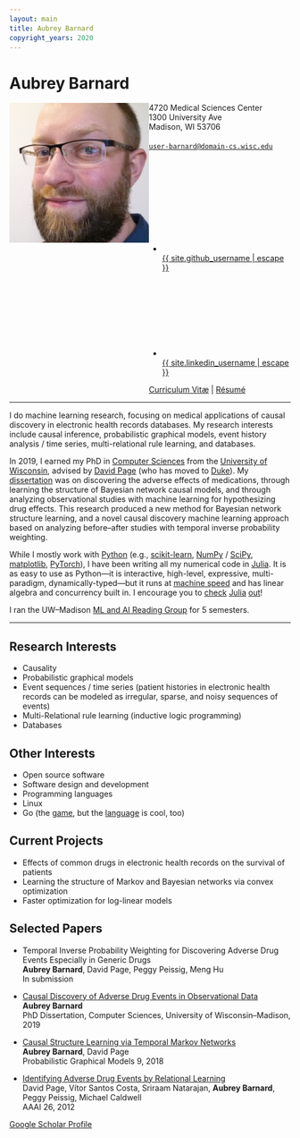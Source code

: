 ```yaml
---
layout: main
title: Aubrey Barnard
copyright_years: 2020
---
```


Aubrey Barnard
==============

<div style="display:flex;">
<img src="img/aubrey_barnard_portrait_square.jpg"
     alt="Portrait of Aubrey Barnard"
     class="portrait"
     style="width:250px;height:250px;"
/>
<span>
4720 Medical Sciences Center<br/>
1300 University Ave<br/>
Madison, WI 53706<br/>
<br/>
<code><a href="mailto:user-barnard@domain-cs.wisc.edu">user-barnard@domain-cs.wisc.edu</a></code><br/><br/>
<ul class="social-media-list">
<li><a href="https://github.com/{{ site.github_username | cgi_escape | escape }}"><svg class="svg-icon"><use xlink:href="{{ '/assets/minima-social-icons.svg#github' | relative_url }}"/></svg> <span class="username">{{ site.github_username | escape }}</span></a></li>
<li><a href="https://www.linkedin.com/in/{{ site.linkedin_username | cgi_escape | escape }}"><svg class="svg-icon"><use xlink:href="{{ '/assets/minima-social-icons.svg#linkedin' | relative_url }}"/></svg> <span class="username">{{ site.linkedin_username | escape }}</span></a></li>
</ul>
<a href="barnard_cv.pdf">Curriculum Vitæ</a> |
<a href="barnard_resume.pdf">Résumé</a>
</span>
</div>

---

I do machine learning research, focusing on medical applications of
causal discovery in electronic health records databases.  My research
interests include causal inference, probabilistic graphical models,
event history analysis / time series, multi-relational rule learning,
and databases.

In 2019, I earned my PhD in [Computer Sciences](
https://www.cs.wisc.edu/) from the [University of Wisconsin](
https://www.wisc.edu/), advised by [David Page](
http://pages.cs.wisc.edu/~dpage/) (who has moved to [Duke](
https://scholars.duke.edu/person/david.page)).  My [dissertation](
http://pages.cs.wisc.edu/~barnard/barnard_dissertation.pdf) was on
discovering the adverse effects of medications, through learning the
structure of Bayesian network causal models, and through analyzing
observational studies with machine learning for hypothesizing drug
effects.  This research produced a new method for Bayesian network
structure learning, and a novel causal discovery machine learning
approach based on analyzing before–after studies with temporal inverse
probability weighting.

While I mostly work with [Python]( https://www.python.org/) (e.g.,
[scikit-learn]( https://scikit-learn.org/), [NumPy]( https://numpy.org/)
/ [SciPy]( https://www.scipy.org/), [matplotlib](
https://matplotlib.org/), [PyTorch]( https://pytorch.org/)), I have been
writing all my numerical code in [Julia]( https://julialang.org/).  It
is as easy to use as Python—it is interactive, high-level, expressive,
multi-paradigm, dynamically-typed—but it runs at [machine speed](
https://julialang.org/benchmarks/) and has linear algebra and
concurrency built in.  I encourage you to [check](
https://learnxinyminutes.com/docs/julia/) [Julia](
https://docs.julialang.org/) [out]( https://julialang.org/learning/)!

I ran the UW–Madison [ML and AI Reading Group](
https://wiscairg.github.io/) for 5 semesters.


---


Research Interests
------------------

* Causality
* Probabilistic graphical models
* Event sequences / time series (patient histories in electronic health
  records can be modeled as irregular, sparse, and noisy sequences of
  events)
* Multi-Relational rule learning (inductive logic programming)
* Databases


Other Interests
---------------

* Open source software
* Software design and development
* Programming languages
* Linux
* Go (the [game]( https://en.wikipedia.org/wiki/Go_(game)), but the
  [language]( https://golang.org/) is cool, too)


Current Projects
----------------

* Effects of common drugs in electronic health records on the survival
  of patients
* Learning the structure of Markov and Bayesian networks via convex
  optimization
* Faster optimization for log-linear models


Selected Papers
---------------

* Temporal Inverse Probability Weighting for Discovering Adverse Drug Events Especially in Generic Drugs\
  **Aubrey Barnard**, David Page, Peggy Peissig, Meng Hu\
  In submission

* [Causal Discovery of Adverse Drug Events in Observational Data](
    http://pages.cs.wisc.edu/~barnard/barnard_dissertation.pdf)\
  **Aubrey Barnard**\
  PhD Dissertation, Computer Sciences, University of Wisconsin–Madison, 2019

* [Causal Structure Learning via Temporal Markov Networks](
    http://proceedings.mlr.press/v72/barnard18a.html)\
  **Aubrey Barnard**, David Page\
  Probabilistic Graphical Models 9, 2018

* [Identifying Adverse Drug Events by Relational Learning](
     https://www.aaai.org/ocs/index.php/AAAI/AAAI12/paper/view/4941)\
  David Page, Vítor Santos Costa, Sriraam Natarajan, **Aubrey Barnard**, Peggy Peissig, Michael Caldwell\
  AAAI 26, 2012

[Google Scholar Profile](https://scholar.google.com/citations?user=OtH22lQAAAAJ)

<!--
Examples:
http://pages.cs.wisc.edu/~finn/
http://pages.cs.wisc.edu/~chasman/
http://pages.cs.wisc.edu/~jerryzhu/
http://pages.cs.wisc.edu/~thodrek/
http://pages.cs.wisc.edu/~salfeld/
http://pages.cs.wisc.edu/~boyd/
http://pages.cs.wisc.edu/~travitch/
http://pages.cs.wisc.edu/~tycho/
https://www.cs.swarthmore.edu/~soni/
-->
